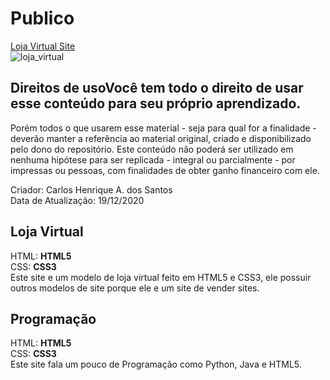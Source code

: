 # Publico
<a href="https://carloshenrique13.github.io/Publico/index.html">Loja Virtual Site<a><br>
![loja_virtual](https://user-images.githubusercontent.com/62728022/102691685-07de5d00-41ed-11eb-87fe-f56f7af1b72c.png)

## Direitos de usoVocê tem todo o direito de usar esse conteúdo para seu próprio aprendizado.
Porém todos o que usarem esse material - seja para qual for a finalidade - deverão manter a referência ao material original, criado e disponibilizado pelo dono do repositório. Este conteúdo não poderá ser utilizado em nenhuma hipótese para ser replicada - integral ou parcialmente - por impressas ou pessoas, com finalidades de obter ganho financeiro com ele.

Criador: Carlos Henrique A. dos Santos<br>
Data de Atualização: 19/12/2020

## Loja Virtual
  HTML: **HTML5**<br>
	CSS: **CSS3**<br>
	Este site e um modelo de loja virtual feito em HTML5 e CSS3, ele possuir outros  modelos de site porque ele e um site de vender sites.


## Programação
 HTML: **HTML5**<br>
 CSS: **CSS3**<br>
 Este site fala um pouco de Programação como Python, Java e HTML5.
